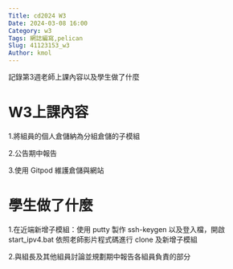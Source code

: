 ```yaml
---
Title: cd2024 W3
Date: 2024-03-08 16:00
Category: w3
Tags: 網誌編寫,pelican
Slug: 41123153_w3
Author: kmol
---
```


記錄第3週老師上課內容以及學生做了什麼

<!-- PELICAN_END_SUMMARY -->

# W3上課內容

1.將組員的個人倉儲納為分組倉儲的子模組

2.公告期中報告

3.使用 Gitpod 維護倉儲與網站

# 學生做了什麼

1.在近端新增子模組：使用 putty 製作 ssh-keygen 以及登入檔，開啟 start_ipv4.bat 依照老師影片程式碼進行 clone 及新增子模組

2.與組長及其他組員討論並規劃期中報告各組員負責的部分